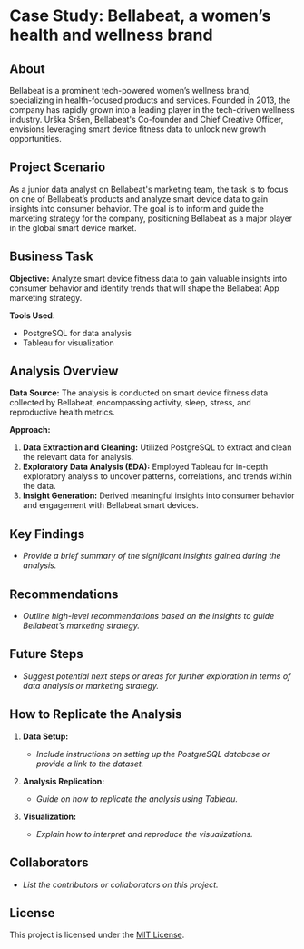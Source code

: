 # Case Study: Bellabeat, a women’s health and wellness brand

## About

Bellabeat is a prominent tech-powered women’s wellness brand, specializing in health-focused products and services. Founded in 2013, the company has rapidly grown into a leading player in the tech-driven wellness industry. Urška Sršen, Bellabeat's Co-founder and Chief Creative Officer, envisions leveraging smart device fitness data to unlock new growth opportunities.

## Project Scenario

As a junior data analyst on Bellabeat's marketing team, the task is to focus on one of Bellabeat’s products and analyze smart device data to gain insights into consumer behavior. The goal is to inform and guide the marketing strategy for the company, positioning Bellabeat as a major player in the global smart device market.

## Business Task

**Objective:** Analyze smart device fitness data to gain valuable insights into consumer behavior and identify trends that will shape the Bellabeat App marketing strategy.

**Tools Used:**
- PostgreSQL for data analysis
- Tableau for visualization

## Analysis Overview

**Data Source:**
The analysis is conducted on smart device fitness data collected by Bellabeat, encompassing activity, sleep, stress, and reproductive health metrics.

**Approach:**
1. **Data Extraction and Cleaning:** Utilized PostgreSQL to extract and clean the relevant data for analysis.
2. **Exploratory Data Analysis (EDA):** Employed Tableau for in-depth exploratory analysis to uncover patterns, correlations, and trends within the data.
3. **Insight Generation:** Derived meaningful insights into consumer behavior and engagement with Bellabeat smart devices.

## Key Findings

- *Provide a brief summary of the significant insights gained during the analysis.*

## Recommendations

- *Outline high-level recommendations based on the insights to guide Bellabeat’s marketing strategy.*

## Future Steps

- *Suggest potential next steps or areas for further exploration in terms of data analysis or marketing strategy.*

## How to Replicate the Analysis

1. **Data Setup:**
   - *Include instructions on setting up the PostgreSQL database or provide a link to the dataset.*

2. **Analysis Replication:**
   - *Guide on how to replicate the analysis using Tableau.*

3. **Visualization:**
   - *Explain how to interpret and reproduce the visualizations.*

## Collaborators

- *List the contributors or collaborators on this project.*

## License

This project is licensed under the [MIT License](LICENSE.md).
